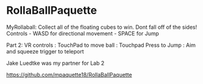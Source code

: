 # RollaBallPaquette
MyRollaball: Collect all of the floating cubes to win. Dont fall off of the sides!
Controls - WASD for directional movement
         - SPACE for Jump
         
         
Part 2: VR controls : TouchPad to move ball
                    : Touchpad Press to Jump
                    : Aim and squeeze trigger to teleport
                    
Jake Luedtke was my partner for Lab 2

https://github.com/mpaquette18/RollaBallPaquette
